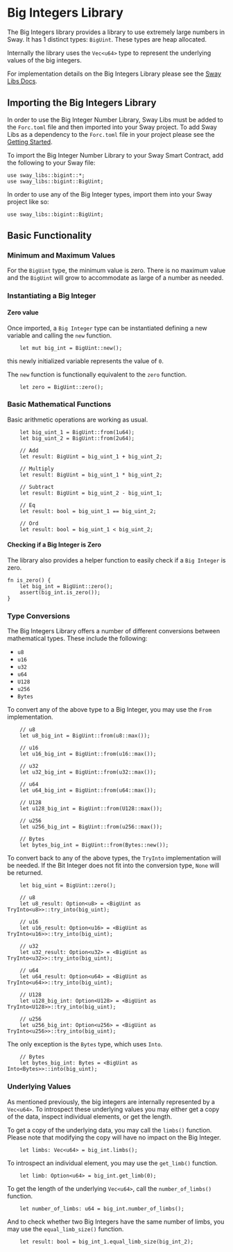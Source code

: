 # Big Integers Library

<!--Include BigInt when BigInt is available-->
The Big Integers library provides a library to use extremely large numbers in Sway. It has 1 distinct types: `BigUint`. These types are heap allocated.

Internally the library uses the `Vec<u64>` type to represent the underlying values of the big integers.

For implementation details on the Big Integers Library please see the [Sway Libs Docs](https://fuellabs.github.io/sway-libs/master/sway_libs/bigint/index.html).

## Importing the Big Integers Library

In order to use the Big Integer Number Library, Sway Libs must be added to the `Forc.toml` file and then imported into your Sway project. To add Sway Libs as a dependency to the `Forc.toml` file in your project please see the [Getting Started](../getting_started/index.md).

To import the Big Integer Number Library to your Sway Smart Contract, add the following to your Sway file:

```sway
use sway_libs::bigint::*;
use sway_libs::bigint::BigUint;
```

In order to use any of the Big Integer types, import them into your Sway project like so:

```sway
use sway_libs::bigint::BigUint;
```

## Basic Functionality

<!--Uncomment when BigInt is available-->
<!--All the functionality is demonstrated with the `BigUint` type, but all of the same functionality is available for the other types as well.-->

### Minimum and Maximum Values

For the `BigUint` type, the minimum value is zero. There is no maximum value and the `BigUint` will grow to accommodate as large of a number as needed.

### Instantiating a Big Integer

#### Zero value

Once imported, a `Big Integer` type can be instantiated defining a new variable and calling the `new` function.

```sway
    let mut big_int = BigUint::new();
```

this newly initialized variable represents the value of `0`.

The `new` function is functionally equivalent to the `zero` function.

```sway
    let zero = BigUint::zero();
```

<!--#### Positive and Negative Values

As the signed variants can only represent half as high a number as the unsigned variants (but with either a positive or negative sign), the `try_from` and `neg_try_from` functions will only work with half of the maximum value of the unsigned variant.

You can use the `try_from` function to create a new positive `Big Integer` from a its unsigned variant.

```sway
[Snippet for positive_conversion not found]
```

You can use the `neg_try_from` function to create a new negative `Big Integer` from a its unsigned variant.

```sway
[Snippet for negative_conversion not found]
```
-->

### Basic Mathematical Functions

Basic arithmetic operations are working as usual.

```sway
    let big_uint_1 = BigUint::from(1u64);
    let big_uint_2 = BigUint::from(2u64);

    // Add
    let result: BigUint = big_uint_1 + big_uint_2;

    // Multiply
    let result: BigUint = big_uint_1 * big_uint_2;

    // Subtract
    let result: BigUint = big_uint_2 - big_uint_1;

    // Eq
    let result: bool = big_uint_1 == big_uint_2;

    // Ord
    let result: bool = big_uint_1 < big_uint_2;
```

#### Checking if a Big Integer is Zero

The library also provides a helper function to easily check if a `Big Integer` is zero.

```sway
fn is_zero() {
    let big_int = BigUint::zero();
    assert(big_int.is_zero());
}
```

### Type Conversions

The Big Integers Library offers a number of different conversions between mathematical types. These include the following:

- `u8`
- `u16`
- `u32`
- `u64`
- `U128`
- `u256`
- `Bytes`

To convert any of the above type to a Big Integer, you may use the `From` implementation.

```sway
    // u8
    let u8_big_int = BigUint::from(u8::max());

    // u16
    let u16_big_int = BigUint::from(u16::max());

    // u32
    let u32_big_int = BigUint::from(u32::max());

    // u64
    let u64_big_int = BigUint::from(u64::max());

    // U128
    let u128_big_int = BigUint::from(U128::max());

    // u256
    let u256_big_int = BigUint::from(u256::max());

    // Bytes
    let bytes_big_int = BigUint::from(Bytes::new());
```

To convert back to any of the above types, the `TryInto` implementation will be needed. If the Bit Integer does not fit into the conversion type, `None` will be returned.

```sway
    let big_uint = BigUint::zero();

    // u8
    let u8_result: Option<u8> = <BigUint as TryInto<u8>>::try_into(big_uint);

    // u16
    let u16_result: Option<u16> = <BigUint as TryInto<u16>>::try_into(big_uint);

    // u32
    let u32_result: Option<u32> = <BigUint as TryInto<u32>>::try_into(big_uint);

    // u64
    let u64_result: Option<u64> = <BigUint as TryInto<u64>>::try_into(big_uint);

    // U128
    let u128_big_int: Option<U128> = <BigUint as TryInto<U128>>::try_into(big_uint);

    // u256
    let u256_big_int: Option<u256> = <BigUint as TryInto<u256>>::try_into(big_uint);
```

The only exception is the `Bytes` type, which uses `Into`.

```sway
    // Bytes
    let bytes_big_int: Bytes = <BigUint as Into<Bytes>>::into(big_uint);
```

### Underlying Values

As mentioned previously, the big integers are internally represented by a `Vec<u64>`. To introspect these underlying values you may either get a copy of the data, inspect individual elements, or get the length.

To get a copy of the underlying data, you may call the `limbs()` function. Please note that modifying the copy will have no impact on the Big Integer.

```sway
    let limbs: Vec<u64> = big_int.limbs();
```

To introspect an individual element, you may use the `get_limb()` function.

```sway
    let limb: Option<u64> = big_int.get_limb(0);
```

To get the length of the underlying `Vec<u64>`, call the `number_of_limbs()` function.

```sway
    let number_of_limbs: u64 = big_int.number_of_limbs();
```

And to check whether two Big Integers have the same number of limbs, you may use the `equal_limb_size()` function.

```sway
    let result: bool = big_int_1.equal_limb_size(big_int_2);
```
